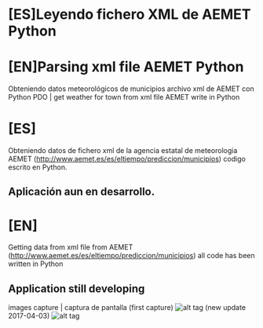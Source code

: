 # [ES]Leyendo fichero XML de AEMET Python
# [EN]Parsing xml file AEMET Python
Obteniendo datos meteorológicos de municipios archivo xml de AEMET con Python PDO   | get weather for town from xml file AEMET write in Python

# [ES]
Obteniendo datos de fichero xml de la agencia estatal de meteorologia AEMET (http://www.aemet.es/es/eltiempo/prediccion/municipios)
codigo escrito en Python.

## Aplicación aun en desarrollo.

# [EN]
Getting data from xml file from AEMET (http://www.aemet.es/es/eltiempo/prediccion/municipios) 
all code has been written in Python

## Application still developing
images capture | captura de pantalla
(first capture)
![alt tag](https://cloud.githubusercontent.com/assets/8844134/21848425/eca6eb24-d800-11e6-8f8a-a8790d059f01.png)
(new update 2017-04-03)
![alt tag](https://cloud.githubusercontent.com/assets/8844134/24616350/288b3e44-1891-11e7-9f86-946691be7956.png)
